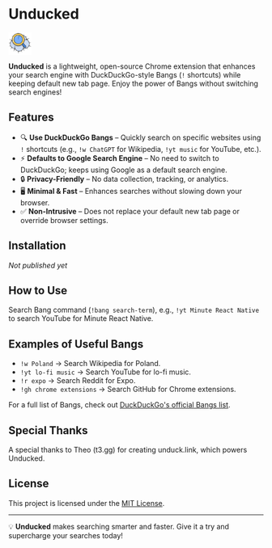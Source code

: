 # Unducked

<img src="img/icon-128.png" width="45" align="center" />

**Unducked** is a lightweight, open-source Chrome extension that enhances your search engine with DuckDuckGo-style Bangs (`!` shortcuts) while keeping default new tab page. Enjoy the power of Bangs without switching search engines!

## Features

- 🔍 **Use DuckDuckGo Bangs** – Quickly search on specific websites using `!` shortcuts (e.g., `!w ChatGPT` for Wikipedia, `!yt music` for YouTube, etc.).
- ⚡ **Defaults to Google Search Engine** – No need to switch to DuckDuckGo; keeps using Google as a default search engine.
- 🔒 **Privacy-Friendly** – No data collection, tracking, or analytics.
- 🖥 **Minimal & Fast** – Enhances searches without slowing down your browser.
- ✅ **Non-Intrusive** – Does not replace your default new tab page or override browser settings.

## Installation

_Not published yet_

<!-- 1. Download the latest release from the [Chrome Web Store](#).
2. Click **Add to Chrome** and confirm installation.
3. Start using Bangs directly in your address bar! -->

## How to Use

Search Bang command (`!bang search-term`), e.g., `!yt Minute React Native` to search YouTube for Minute React Native.

## Examples of Useful Bangs

- `!w Poland` → Search Wikipedia for Poland.
- `!yt lo-fi music` → Search YouTube for lo-fi music.
- `!r expo` → Search Reddit for Expo.
- `!gh chrome extensions` → Search GitHub for Chrome extensions.

For a full list of Bangs, check out [DuckDuckGo's official Bangs list](https://duckduckgo.com/bangs).

## Special Thanks

A special thanks to Theo (t3.gg) for creating unduck.link, which powers Unducked.

## License

This project is licensed under the [MIT License](LICENSE).

---

💡 **Unducked** makes searching smarter and faster. Give it a try and supercharge your searches today!
